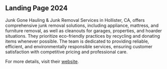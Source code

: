 ## Landing Page 2024

Junk Gone Hauling & Junk Removal Services in Hollister, CA, offers comprehensive junk removal solutions, including appliance, mattress, and furniture removal, as well as cleanouts for garages, properties, and hoarder situations. They prioritize eco-friendly practices by recycling and donating items whenever possible. The team is dedicated to providing reliable, efficient, and environmentally responsible services, ensuring customer satisfaction with competitive pricing and professional care.

For more details, visit their [website](https://junkgonehaulingandjunkremovalservices.com/).
